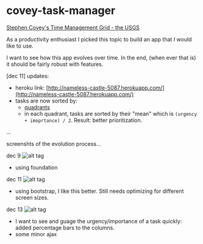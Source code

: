covey-task-manager
==================

[Stephen Covey's Time Management Grid - the USGS](http://www.usgs.gov/humancapital/documents/TimeManagementGrid.pdf)

As a productivity enthusiast I picked this topic to build an app that *I* would like to use.

I want to see how this app evolves over time. In the end, (when ever that is) it should be fairly robust with features.

[dec 11] updates:
- heroku link: [http://nameless-castle-5087.herokuapp.com/](http://nameless-castle-5087.herokuapp.com/)
- tasks are now sorted by:
    - [quadrants](http://michaelhyatt.com/wp-content/uploads/2011/03/covey-time-management-matrix.001.001.png)
    - in each quadrant, tasks are sorted by their "mean" which is `(urgency + imoprtance) / 2`. Result: better prioritization.

...

screenshts of the evolution process...

dec 9
![alt tag](http://i.imgur.com/Ky677Fr.png)

- using foundation

dec 11
![alt tag](http://i.imgur.com/dGpDEf0.png)

- using bootstrap, I like this better. Still needs optimizing for different screen sizes.

dec 13
![alt tag](http://i.imgur.com/ZWOAm3Q.png)

- I want to see and guage the urgency/importance of a task quickly: added percentage bars to the columns.
- some minor ajax
